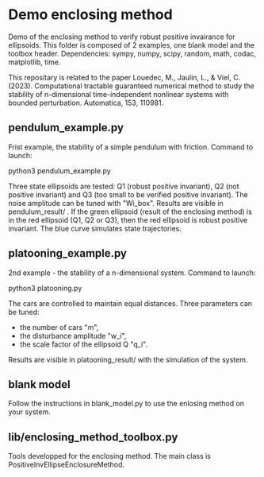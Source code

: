 # Demo enclosing method
Demo of the enclosing method to verify robust positive invairance for ellipsoids. This folder is composed of 2 examples, one blank model and the toolbox header. Dependencies: sympy, numpy, scipy, random, math, codac, matplotlib, time.

This repositary is related to the paper Louedec, M., Jaulin, L., & Viel, C. (2023). Computational tractable guaranteed numerical method to study the stability of n-dimensional time-independent nonlinear systems with bounded perturbation. Automatica, 153, 110981.

## pendulum_example.py
Frist example, the stability of a simple pendulum with friction. Command to launch:

python3 pendulum_example.py

Three state ellipsoids are tested: Q1 (robust positive invariant), Q2 (not positive invariant) and Q3 (too small to be verified positive invariant).
The noise amplitude can be tuned with "Wi_box".
Results are visible in pendulum_result/ . If the green ellipsoid (result of the enclosing method) is in the red ellipsoid (Q1, Q2 or Q3), then the red ellipsoid is robust positive invariant. The blue curve simulates state trajectories.

## platooning_example.py
2nd example - the stability of a n-dimensional system. Command to launch:

python3 platooning.py

The cars are controlled to maintain equal distances. Three parameters can be tuned:
- the number of cars "m",
- the disturbance amplitude "w_i",
- the scale factor of the ellipsoid Q "q_i".

Results are visible in platooning_result/ with the simulation of the system.

## blank model
Follow the instructions in blank_model.py to use the enlosing method on your system.

## lib/enclosing_method_toolbox.py
Tools developped for the enclosing method. The main class is PositiveInvEllipseEnclosureMethod.
